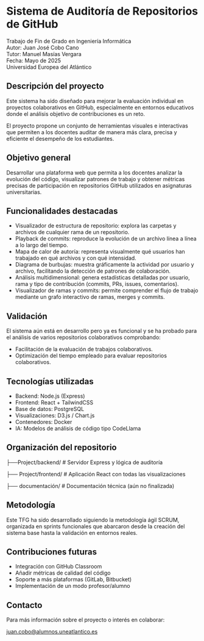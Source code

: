 # Sistema de Auditoría de Repositorios de GitHub

Trabajo de Fin de Grado en Ingeniería Informática  
Autor: Juan José Cobo Cano  
Tutor: Manuel Masías Vergara  
Fecha: Mayo de 2025  
Universidad Europea del Atlántico

## Descripción del proyecto

Este sistema ha sido diseñado para mejorar la evaluación individual en proyectos colaborativos en GitHub, especialmente en entornos educativos donde el análisis objetivo de contribuciones es un reto.

El proyecto propone un conjunto de herramientas visuales e interactivas que permiten a los docentes auditar de manera más clara, precisa y eficiente el desempeño de los estudiantes.

## Objetivo general

Desarrollar una plataforma web que permita a los docentes analizar la evolución del código, visualizar patrones de trabajo y obtener métricas precisas de participación en repositorios GitHub utilizados en asignaturas universitarias.

## Funcionalidades destacadas

- Visualizador de estructura de repositorio: explora las carpetas y archivos de cualquier rama de un repositorio.
- Playback de commits: reproduce la evolución de un archivo línea a línea a lo largo del tiempo.
- Mapa de calor de autoría: representa visualmente qué usuarios han trabajado en qué archivos y con qué intensidad.
- Diagrama de burbujas: muestra gráficamente la actividad por usuario y archivo, facilitando la detección de patrones de colaboración.
- Análisis multidimensional: genera estadísticas detalladas por usuario, rama y tipo de contribución (commits, PRs, issues, comentarios).
- Visualizador de ramas y commits: permite comprender el flujo de trabajo mediante un grafo interactivo de ramas, merges y commits.

## Validación

El sistema aún está en desarrollo pero ya es funcional y se ha probado para el análisis de varios repositorios colaborativos comprobando:

- Facilitación de la evaluación de trabajos colaborativos.
- Optimización del tiempo empleado para evaluar repositorios colaborativos.

## Tecnologías utilizadas

- Backend: Node.js (Express)
- Frontend: React + TailwindCSS
- Base de datos: PostgreSQL
- Visualizaciones: D3.js / Chart.js
- Contenedores: Docker
- IA: Modelos de análisis de código tipo CodeLlama

## Organización del repositorio

├──Project/backend/ # Servidor Express y lógica de auditoría

├── Project/frontend/ # Aplicación React con todas las visualizaciones

├── documentación/ # Documentación técnica (aún no finalizada)




## Metodología

Este TFG ha sido desarrollado siguiendo la metodología ágil SCRUM, organizada en sprints funcionales que abarcaron desde la creación del sistema base hasta la validación en entornos reales.

## Contribuciones futuras

- Integración con GitHub Classroom
- Añadir métricas de calidad del código
- Soporte a más plataformas (GitLab, Bitbucket)
- Implementación de un modo profesor/alumno

## Contacto

Para más información sobre el proyecto o interés en colaborar:

juan.cobo@alumnos.uneatlantico.es



